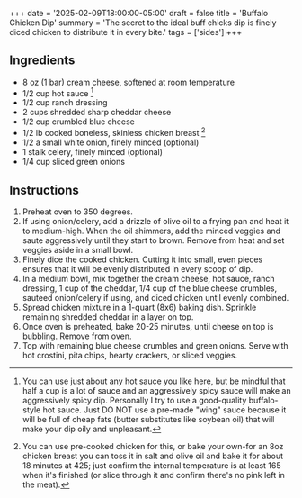 +++
date = '2025-02-09T18:00:00-05:00'
draft = false
title = 'Buffalo Chicken Dip'
summary = 'The secret to the ideal buff chicks dip is finely diced chicken to distribute it in every bite.'
tags = ['sides']
+++
## Ingredients

- 8 oz (1 bar) cream cheese, softened at room temperature
- 1/2 cup hot sauce [^1]
- 1/2 cup ranch dressing
- 2 cups shredded sharp cheddar cheese
- 1/2 cup crumbled blue cheese
- 1/2 lb cooked boneless, skinless chicken breast [^2]
- 1/2 a small white onion, finely minced (optional)
- 1 stalk celery, finely minced (optional)
- 1/4 cup sliced green onions

## Instructions

1. Preheat oven to 350 degrees.
2. If using onion/celery, add a drizzle of olive oil to a frying pan and heat it to medium-high. When the oil shimmers, add the minced veggies and saute aggressively until they start to brown. Remove from heat and set veggies aside in a small bowl.
3. Finely dice the cooked chicken. Cutting it into small, even pieces ensures that it will be evenly distributed in every scoop of dip.
4. In a medium bowl, mix together the cream cheese, hot sauce, ranch dressing, 1 cup of the cheddar, 1/4 cup of the blue cheese crumbles, sauteed onion/celery if using, and diced chicken until evenly combined.
5. Spread chicken mixture in a 1-quart (8x6) baking dish. Sprinkle remaining shredded cheddar in a layer on top.
6. Once oven is preheated, bake 20-25 minutes, until cheese on top is bubbling. Remove from oven.
7. Top with remaining blue cheese crumbles and green onions. Serve with hot crostini, pita chips, hearty crackers, or sliced veggies.

[^1]: You can use just about any hot sauce you like here, but be mindful that half a cup is a lot of sauce and an aggressively spicy sauce will make an aggressively spicy dip. Personally I try to use a good-quality buffalo-style hot sauce. Just DO NOT use a pre-made "wing" sauce because it will be full of cheap fats (butter substitutes like soybean oil) that will make your dip oily and unpleasant.
[^2]: You can use pre-cooked chicken for this, or bake your own-for an 8oz chicken breast you can toss it in salt and olive oil and bake it for about 18 minutes at 425; just confirm the internal temperature is at least 165 when it's finished (or slice through it and confirm there's no pink left in the meat).
